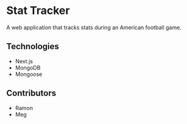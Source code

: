 # Stat Tracker 

A web application that tracks stats during an American football game. 

## Technologies
- Next.js
- MongoDB
- Mongoose

## Contributors 
- Ramon
- Meg